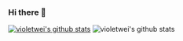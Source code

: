 ### Hi there 👋

[![violetwei's github stats](https://github-readme-stats.vercel.app/api?username=violetwei)](https://github.com/anuraghazra/github-readme-stats)
![violetwei's github stats](https://github-readme-stats.vercel.app/api?username=violetwei&count_private=true&show_icons=true&theme=radical)

<!--
**violetwei/violetwei** is a ✨ _special_ ✨ repository because its `README.md` (this file) appears on your GitHub profile.

Here are some ideas to get you started:

- 🔭 I’m currently working on ...
- 🌱 I’m currently learning ...
- 👯 I’m looking to collaborate on ...
- 🤔 I’m looking for help with ...
- 💬 Ask me about ...
- 📫 How to reach me: ...
- 😄 Pronouns: ...
- ⚡ Fun fact: ...
-->
